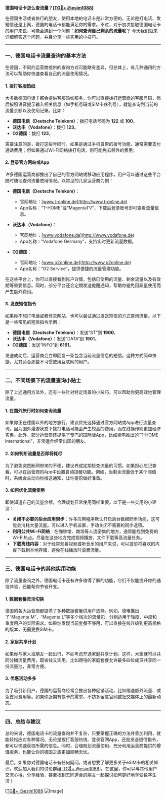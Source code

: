 **德国电话卡怎么查流量？[[TG💪+ @esim1088](https://t.me/s/esim1088)]**

在德国生活或者旅行的朋友，使用本地的电话卡是非常方便的。无论是打电话、发短信还是上网，德国的电话卡都能满足你的需求。不过，对于初次接触德国电话卡的用户来说，可能会遇到一个问题：**如何查询自己剩余的流量呢？** 今天我们就来详细解答这个问题，并且分享一些实用的小技巧。

---

### **一、德国电话卡流量查询的基本方法**

在德国，不同的运营商提供的查询方式可能略有差异，但总体上，有几种通用的方法可以帮助你快速查看自己的流量使用情况。

#### **1. 拨打客服热线**
大多数德国电话卡都会提供客服热线服务。你可以直接拨打运营商的客服号码，然后按照语音提示输入相关信息（如手机号码或SIM卡序列号），就能查询到当前的流量余额以及使用记录。比如：

- **德国电信（Deutsche Telekom）**：拨打电话号码为 **122** 或 **100**。
- **沃达丰（Vodafone）**：拨打 **123**。
- **O2德国**：拨打 **123**。

需要注意的是，拨打这些号码时，如果是通过手机自带的拨号功能，通常需要支付通话费用；但如果通过Wi-Fi网络拨打电话，则可能免去额外的费用。

#### **2. 登录官方网站或App**
许多德国运营商都推出了自己的官方网站或移动应用程序，用户可以通过这些平台随时随地查询流量使用情况。以常见的几家运营商为例：

- **德国电信（Deutsche Telekom）**：
  - 官网地址：[www.t-online.de](http://www.t-online.de)
  - App名称：“T-HOME”或“MagentaTV”，下载后登录账号即可查看流量信息。
  
- **沃达丰（Vodafone）**：
  - 官网地址：[www.vodafone.de](http://www.vodafone.de)
  - App名称：“Vodafone Germany”，支持实时更新流量数据。

- **O2德国**：
  - 官网地址：[www.o2online.de](http://www.o2online.de)
  - App名称：“O2 Service”，提供便捷的流量管理功能。

在这些平台上，你可以直接看到账户详情，包括已使用的流量、剩余流量以及有效期等重要信息。同时，部分平台还会定期发送提醒通知，帮助你避免因超量使用而产生额外费用。

#### **3. 发送短信指令**
如果你不想打电话或者登录网站，也可以尝试通过发送短信的方式查询流量。以下是一些常见的短信指令示例：

- **德国电信（Deutsche Telekom）**：发送“ST”到 **1900**。
- **沃达丰（Vodafone）**：发送“DATA”到 **1901**。
- **O2德国**：发送“INFO”到 **6161**。

发送成功后，运营商会立即回复一条包含当前流量信息的短信。这种方式简单快捷，尤其适合那些不习惯使用互联网的用户。

---

### **二、不同场景下的流量查询小贴士**

除了上述通用方法外，还有一些针对特定场景的小技巧，可以帮助你更高效地管理流量。

#### **1. 在国外旅行时如何查询流量**
如果你正在德国以外的地方旅行，建议优先选择通过官方网站或App进行流量查询。因为国外漫游状态下拨打电话可能会产生较高的费用，而在线操作则更加经济实惠。此外，部分运营商还提供了专门的国际版App，比如德电推出的“T-HOME International”，非常适合经常出国的朋友。

#### **2. 如何判断流量是否即将耗尽**
为了避免突然断网带来的不便，建议养成定期检查流量的习惯。如果担心忘记查看，可以在运营商的App中设置自动提醒功能。例如，当剩余流量低于某个阈值时，系统会主动向你推送通知，让你提前做好准备。

#### **3. 如何优化流量使用**
即使知道自己的流量余额，合理规划日常使用同样重要。以下是一些实用的小建议：

- **关闭不必要的后台应用同步**：许多应用程序默认开启后台数据同步功能，这可能会消耗大量流量。可以进入手机设置，手动关闭不需要的同步选项。
- **利用公共Wi-Fi网络**：在咖啡馆、商场等人流密集的地方，通常能找到免费的Wi-Fi热点。尽量在这些地方完成视频播放、文件下载等高流量任务。
- **下载离线内容**：对于经常观看视频或听音乐的用户来说，可以提前将喜欢的内容下载到本地存储，避免在线播放时浪费流量。

---

### **三、德国电话卡的其他实用功能**

除了流量查询之外，德国电话卡还有许多值得了解的功能，它们不仅能提升你的通信体验，还能帮你节省开支。

#### **1. 数据套餐灵活切换**
德国的各大运营商都提供了多种数据套餐供用户选择。例如，德电推出了“Magenta M”、“Magenta L”等多个档次的流量包，分别适用于轻度、中度和重度用户的实际需求。如果你发现当前套餐不够用，可以直接在线升级到更高规格的版本，无需更换SIM卡。

#### **2. 家庭共享计划**
如果你与家人或朋友一起出行，不妨考虑开通家庭共享计划。这样，大家就可以共同分摊流量费用，既省钱又实用。比如德电的家庭套餐允许最多四位成员共享同一份流量池，非常方便。

#### **3. 优惠活动多多**
为了吸引新用户，德国的运营商经常会推出各种促销活动。比如赠送额外流量、减免首月费用等。如果你近期有换卡的需求，不妨多留意官网或社交媒体上的最新动态。

---

### **四、总结与建议**

总的来说，德国电话卡的流量查询并不复杂，只要掌握正确的方法并善加利用，就能轻松应对各种情况。无论是拨打客服热线、登录官网App，还是发送短信指令，都可以快速获取所需的信息。同时，合理规划流量使用、充分利用运营商提供的增值服务，也能让你的德国之旅更加顺畅无忧。

最后，如果你对德国电话卡有任何疑问，或者想要了解更多关于eSIM卡的相关知识，欢迎加入我们的讨论群组[[TG💪+ @esim1088](https://t.me/s/esim1088)]。在这里，你可以与其他用户交流心得，分享经验，甚至找到志同道合的朋友一起探讨如何更好地享受数字生活！

[[TG💪+ @esim1088](https://t.me/s/esim1088) ![Image](https://i.postimg.cc/4NQfJmqS/Snipaste-2025-05-13-00-14-12.png)]